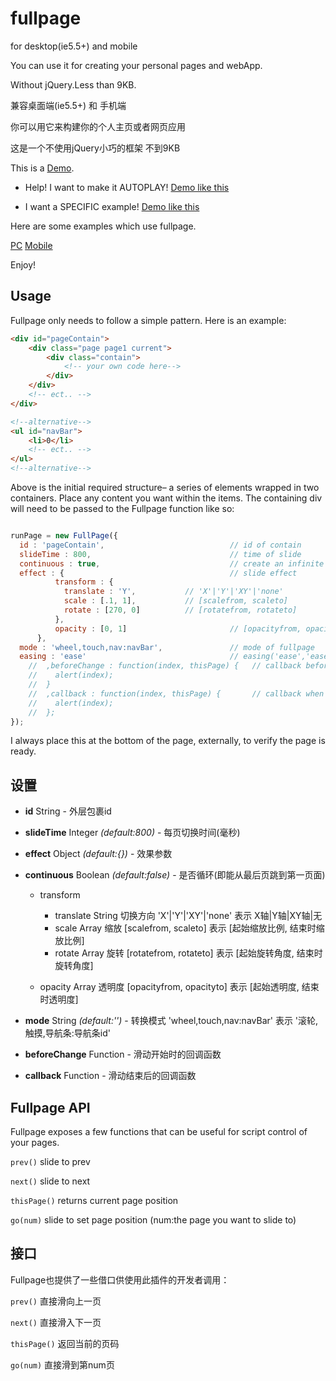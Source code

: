 fullpage
========

for desktop(ie5.5+) and mobile

You can use it for creating your personal pages and webApp.

Without jQuery.Less than 9KB.

兼容桌面端(ie5.5+) 和 手机端

你可以用它来构建你的个人主页或者网页应用

这是一个不使用jQuery小巧的框架 不到9KB


This is a [Demo](http://1.fullpagechris.sinaapp.com/fullpage.html).

  - Help! I want to make it AUTOPLAY! [Demo like this](http://1.fullpagechris.sinaapp.com/autoPlay.html)

  - I want a SPECIFIC example! [Demo like this](http://1.fullpagechris.sinaapp.com/index.html)

Here are some examples which use fullpage.

[PC](http://henan.qq.com/zt/2014/loveHenan/index.htm)
[Mobile](http://henan.qq.com/zt/2014/loveHenan/index-mob.htm)

Enjoy!

## Usage
Fullpage only needs to follow a simple pattern. Here is an example:

``` html
<div id="pageContain">	
	<div class="page page1 current">
		<div class="contain">
			<!-- your own code here-->
		</div>
	</div>
    <!-- ect.. -->
</div>

<!--alternative-->
<ul id="navBar">
	<li>0</li>
	<!-- ect.. -->
</ul>
<!--alternative-->
```

Above is the initial required structure– a series of elements wrapped in two containers. Place any content you want within the items. The containing div will need to be passed to the Fullpage function like so:

``` js

runPage = new FullPage({
  id : 'pageContain',                            // id of contain
  slideTime : 800,                               // time of slide
  continuous : true,                             // create an infinite feel with no endpoints
  effect : {                                     // slide effect
          transform : {
            translate : 'Y',           // 'X'|'Y'|'XY'|'none'
            scale : [.1, 1],           // [scalefrom, scaleto]
            rotate : [270, 0]          // [rotatefrom, rotateto]
          },
          opacity : [0, 1]                       // [opacityfrom, opacityto]
      },                           
  mode : 'wheel,touch,nav:navBar',               // mode of fullpage
  easing : 'ease'                                // easing('ease','ease-in','ease-in-out' or use cubic-bezier like [.33, 1.81, 1, 1];
    //  ,beforeChange : function(index, thisPage) {   // callback before pageChange
    //    alert(index);
    //  }
    //  ,callback : function(index, thisPage) {       // callback when pageChange
    //    alert(index);
    //  };
});

```

I always place this at the bottom of the page, externally, to verify the page is ready.

## 设置

- **id** String - 外层包裹id

- **slideTime** Integer *(default:800)* - 每页切换时间(毫秒)

- **effect** Object *(default:{})* - 效果参数

- **continuous** Boolean *(default:false)* - 是否循环(即能从最后页跳到第一页面)

  - transform

    - translate String 切换方向 'X'|'Y'|'XY'|'none'      表示 X轴|Y轴|XY轴|无
    - scale     Array  缩放     [scalefrom, scaleto]     表示 [起始缩放比例, 结束时缩放比例]  
    - rotate    Array  旋转     [rotatefrom, rotateto]   表示 [起始旋转角度, 结束时旋转角度]

  - opacity     Array  透明度   [opacityfrom, opacityto] 表示 [起始透明度, 结束时透明度]

- **mode** String *(default:'')* - 转换模式 'wheel,touch,nav:navBar' 表示 '滚轮,触摸,导航条:导航条id'

- **beforeChange** Function - 滑动开始时的回调函数

- **callback** Function - 滑动结束后的回调函数

## Fullpage API

Fullpage exposes a few functions that can be useful for script control of your pages.

`prev()` slide to prev

`next()` slide to next

`thisPage()` returns current page position

`go(num)` slide to set page position (num:the page you want to slide to)

## 接口

Fullpage也提供了一些借口供使用此插件的开发者调用：

`prev()`  直接滑向上一页

`next()`  直接滑入下一页

`thisPage()` 返回当前的页码

`go(num)` 直接滑到第num页
